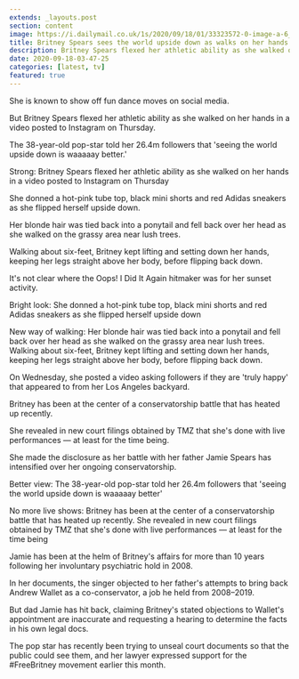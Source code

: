 ```yaml
---
extends: _layouts.post
section: content
image: https://i.dailymail.co.uk/1s/2020/09/18/01/33323572-0-image-a-6_1600390516216.jpg 
title: Britney Spears sees the world upside down as walks on her hands 
description: Britney Spears flexed her athletic ability as she walked on her hands in a video posted to Instagram on Thursday. 
date: 2020-09-18-03-47-25 
categories: [latest, tv] 
featured: true 
--- 
```

She is known to show off fun dance moves on social media. 

But Britney Spears flexed her athletic ability as she walked on her hands in a video posted to Instagram on Thursday. 

The 38-year-old pop-star told her 26.4m followers that 'seeing the world upside down is waaaaay better.' 

Strong: Britney Spears flexed her athletic ability as she walked on her hands in a video posted to Instagram on Thursday 

She donned a hot-pink tube top, black mini shorts and red Adidas sneakers as she flipped herself upside down. 

Her blonde hair was tied back into a ponytail and fell back over her head as she walked on the grassy area near lush trees. 

Walking about six-feet, Britney kept lifting and setting down her hands, keeping her legs straight above her body, before flipping back down. 

It's not clear where the Oops! I Did It Again hitmaker was for her sunset activity. 

Bright look: She donned a hot-pink tube top, black mini shorts and red Adidas sneakers as she flipped herself upside down 

New way of walking: Her blonde hair was tied back into a ponytail and fell back over her head as she walked on the grassy area near lush trees. Walking about six-feet, Britney kept lifting and setting down her hands, keeping her legs straight above her body, before flipping back down.

On Wednesday, she posted a video asking followers if they are 'truly happy' that appeared to from her Los Angeles backyard. 

Britney has been at the center of a conservatorship battle that has heated up recently. 

She revealed in new court filings obtained by TMZ that she's done with live performances — at least for the time being.

She made the disclosure as her battle with her father Jamie Spears has intensified over her ongoing conservatorship.

Better view: The 38-year-old pop-star told her 26.4m followers that 'seeing the world upside down is waaaaay better' 

No more live shows: Britney has been at the center of a conservatorship battle that has heated up recently. She revealed in new court filings obtained by TMZ that she's done with live performances — at least for the time being 

Jamie has been at the helm of Britney's affairs for more than 10 years following her involuntary psychiatric hold in 2008.

In her documents, the singer objected to her father's attempts to bring back Andrew Wallet as a co-conservator, a job he held from 2008–2019.

But dad Jamie has hit back, claiming Britney's stated objections to Wallet's appointment are inaccurate and requesting a hearing to determine the facts in his own legal docs.

The pop star has recently been trying to unseal court documents so that the public could see them, and her lawyer expressed support for the #FreeBritney movement earlier this month. 

